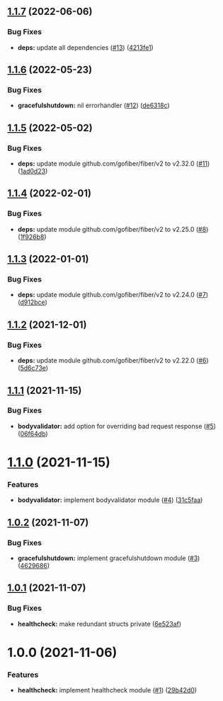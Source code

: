 ## [1.1.7](https://github.com/gkampitakis/fiber-modules/compare/v1.1.6...v1.1.7) (2022-06-06)


### Bug Fixes

* **deps:** update all dependencies ([#13](https://github.com/gkampitakis/fiber-modules/issues/13)) ([4213fe1](https://github.com/gkampitakis/fiber-modules/commit/4213fe192981610a9ea2e9b4d4a5c6b1d209e462))

## [1.1.6](https://github.com/gkampitakis/fiber-modules/compare/v1.1.5...v1.1.6) (2022-05-23)


### Bug Fixes

* **gracefulshutdown:** nil errorhandler ([#12](https://github.com/gkampitakis/fiber-modules/issues/12)) ([de6318c](https://github.com/gkampitakis/fiber-modules/commit/de6318c6fb77bc561700f3fc300de5b1b62e98b3))

## [1.1.5](https://github.com/gkampitakis/fiber-modules/compare/v1.1.4...v1.1.5) (2022-05-02)


### Bug Fixes

* **deps:** update module github.com/gofiber/fiber/v2 to v2.32.0 ([#11](https://github.com/gkampitakis/fiber-modules/issues/11)) ([1ad0d23](https://github.com/gkampitakis/fiber-modules/commit/1ad0d23d738ae58dea55fee89d0cd0b2614a45d8))

## [1.1.4](https://github.com/gkampitakis/fiber-modules/compare/v1.1.3...v1.1.4) (2022-02-01)


### Bug Fixes

* **deps:** update module github.com/gofiber/fiber/v2 to v2.25.0 ([#8](https://github.com/gkampitakis/fiber-modules/issues/8)) ([1f926b8](https://github.com/gkampitakis/fiber-modules/commit/1f926b847912c01f4e9411a0a2cb1f99387ee47a))

## [1.1.3](https://github.com/gkampitakis/fiber-modules/compare/v1.1.2...v1.1.3) (2022-01-01)


### Bug Fixes

* **deps:** update module github.com/gofiber/fiber/v2 to v2.24.0 ([#7](https://github.com/gkampitakis/fiber-modules/issues/7)) ([d912bce](https://github.com/gkampitakis/fiber-modules/commit/d912bce6018a016d4580bb6001e621af55318918))

## [1.1.2](https://github.com/gkampitakis/fiber-modules/compare/v1.1.1...v1.1.2) (2021-12-01)


### Bug Fixes

* **deps:** update module github.com/gofiber/fiber/v2 to v2.22.0 ([#6](https://github.com/gkampitakis/fiber-modules/issues/6)) ([5d6c73e](https://github.com/gkampitakis/fiber-modules/commit/5d6c73e6a26920507cbb4216f9286f0b90744920))

## [1.1.1](https://github.com/gkampitakis/fiber-modules/compare/v1.1.0...v1.1.1) (2021-11-15)


### Bug Fixes

* **bodyvalidator:** add option for overriding bad request response ([#5](https://github.com/gkampitakis/fiber-modules/issues/5)) ([06f64db](https://github.com/gkampitakis/fiber-modules/commit/06f64dbb8ccf7102d474d959d13d94ced2cd34c5))

# [1.1.0](https://github.com/gkampitakis/fiber-modules/compare/v1.0.2...v1.1.0) (2021-11-15)


### Features

* **bodyvalidator:** implement bodyvalidator module ([#4](https://github.com/gkampitakis/fiber-modules/issues/4)) ([31c5faa](https://github.com/gkampitakis/fiber-modules/commit/31c5faa9fc2d3fa1bf5e3ba676b5301e539d769d))

## [1.0.2](https://github.com/gkampitakis/fiber-modules/compare/v1.0.1...v1.0.2) (2021-11-07)


### Bug Fixes

* **gracefulshutdown:** implement gracefulshutdown module ([#3](https://github.com/gkampitakis/fiber-modules/issues/3)) ([4629686](https://github.com/gkampitakis/fiber-modules/commit/462968672fadb6f189a25d197034e2cd131934a3))

## [1.0.1](https://github.com/gkampitakis/fiber-modules/compare/v1.0.0...v1.0.1) (2021-11-07)


### Bug Fixes

* **healthcheck:** make redundant structs private ([6e523af](https://github.com/gkampitakis/fiber-modules/commit/6e523af89b133bf03704a98e7cc22b6e433a061a))

# 1.0.0 (2021-11-06)


### Features

* **healthcheck:** implement healthcheck module ([#1](https://github.com/gkampitakis/fiber-modules/issues/1)) ([29b42d0](https://github.com/gkampitakis/fiber-modules/commit/29b42d0db78ef4225b538526d5ee2e81a544b418))
